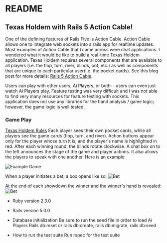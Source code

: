 # README

## Texas Holdem with Rails 5 Action Cable!
One of the defining features of Rails Five is Action Cable. Action Cable allows one to integrate web sockets into a rails app for realtime updates. Most examples of Action Cable that I came across were chat applications. I wondered what it would be like to build a real-time Texas Holdem application. Texas Holdem requires several components that are available to all players (i.e. the flop, turn, river, blinds, pot, etc.) as well as components that are unique to each particular user(i.e. the pocket cards). See this blog post for
more details: [Rails 5 Action Cable]("http://chadellison.github.io/").

Users can play with other users, Ai Players, or both-- users can even just watch Ai Players play. Feature testing was very difficult and I was not able to find very many resources for feature testing with sockets. This application does not use any libraries for the hand analysis / game logic; however, the game logic is well tested.

### Game Play
[Texas Holdem Rules]("http://www.pokerlistings.com/poker-rules-texas-holdem")
Each player sees their own pocket cards, while all players see the game cards (flop, turn, and river). Action buttons appear only for the player whose turn it is, and the player's name is highlighted in red. After each winning round, the blinds rotate clockwise. A chat box on to the left announces the stage of the game and player actions. It also allows the players to speak with one another. Here is an example:

![Example Game](https://raw.githubusercontent.com/chadellison/texas_holdem/master/app/assets/images/game_play.png)

When a player initiates a bet, a box opens like so:
![Bet](https://raw.githubusercontent.com/chadellison/texas_holdem/master/app/assets/images/bet.png)

At the end of each showdown the winner and the winner's hand is revealed:
![Bet](https://raw.githubusercontent.com/chadellison/texas_holdem/master/app/assets/images/winner.png)

* Ruby version 2.3.0

* Rails version 5.0.0

* Database initialization
  Be sure to run the seed file in order to load Ai Players
  Rails db:reset or rails db:create, rails db:migrate, rails db:seed

* How to run the test suite
  Run rspec for the test suite
